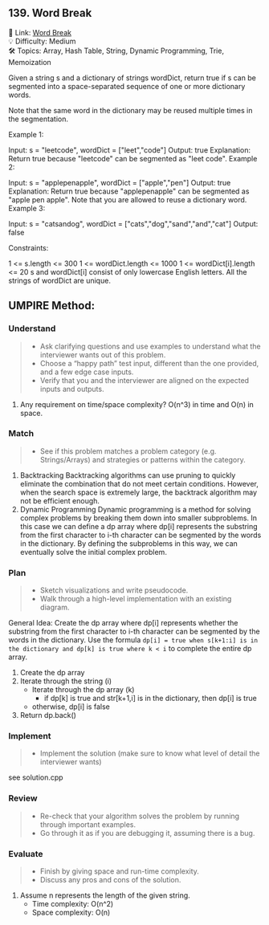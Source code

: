 ## 139. Word Break
🔗 Link: [Word Break](https://leetcode.com/problems/word-break/description/)  
💡 Difficulty: Medium  
🛠️ Topics: Array, Hash Table, String, Dynamic Programming, Trie, Memoization

Given a string s and a dictionary of strings wordDict, return true if s can be segmented into a space-separated sequence of one or more dictionary words.

Note that the same word in the dictionary may be reused multiple times in the segmentation.

 

Example 1:

Input: s = "leetcode", wordDict = ["leet","code"]
Output: true
Explanation: Return true because "leetcode" can be segmented as "leet code".
Example 2:

Input: s = "applepenapple", wordDict = ["apple","pen"]
Output: true
Explanation: Return true because "applepenapple" can be segmented as "apple pen apple".
Note that you are allowed to reuse a dictionary word.
Example 3:

Input: s = "catsandog", wordDict = ["cats","dog","sand","and","cat"]
Output: false
 

Constraints:

1 <= s.length <= 300
1 <= wordDict.length <= 1000
1 <= wordDict[i].length <= 20
s and wordDict[i] consist of only lowercase English letters.
All the strings of wordDict are unique.

## UMPIRE Method:

### Understand
> - Ask clarifying questions and use examples to understand what the interviewer wants out of this problem.
> - Choose a “happy path” test input, different than the one provided, and a few edge case inputs.
> - Verify that you and the interviewer are aligned on the expected inputs and outputs.
1. Any requirement on time/space complexity?
   O(n^3) in time and O(n) in space.
### Match
> - See if this problem matches a problem category (e.g. Strings/Arrays) and strategies or patterns within the category.
1. Backtracking
   Backtracking algorithms can use pruning to quickly eliminate the combination that do not meet certain conditions. However, when the search space is extremely large, the backtrack
   algorithm may not be efficient enough.
2. Dynamic Programming
   Dynamic programming is a method for solving complex problems by breaking them down into smaller subproblems. In this case we can define a dp array where dp[i] represents the
   substring from the first character to i-th character can be segmented by the words in the dictionary. By defining the subproblems in this way, we can eventually solve the
   initial complex problem. 
### Plan
> - Sketch visualizations and write pseudocode.
> - Walk through a high-level implementation with an existing diagram.

General Idea: Create the dp array where dp[i] represents whether the substring from the first character to i-th character can be segmented by the words in the dictionary. Use the 
formula `dp[i] = true when s[k+1:i] is in the dictionary and dp[k] is true where k < i` to complete the entire dp array.
1. Create the dp array
2. Iterate through the string (i)
   - Iterate through the dp array (k)
     - if dp[k] is true and str[k+1,i] is in the dictionary, then dp[i] is true
   - otherwise, dp[i] is false
3. Return dp.back()

### Implement
> - Implement the solution (make sure to know what level of detail the interviewer wants)  

see solution.cpp
### Review
> - Re-check that your algorithm solves the problem by running through important examples.
> - Go through it as if you are debugging it, assuming there is a bug.
### Evaluate
> - Finish by giving space and run-time complexity.
> - Discuss any pros and cons of the solution.
1. Assume n represents the length of the given string.
   - Time complexity: O(n^2)
   - Space complexity: O(n)

